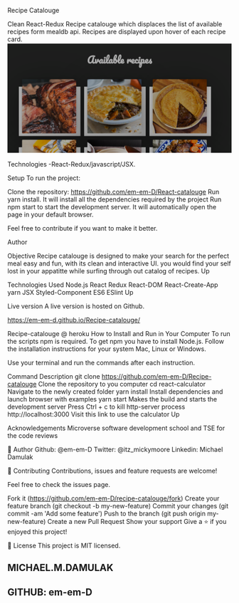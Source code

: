 Recipe Catalouge

Clean React-Redux Recipe catalouge which displaces the list of available recipes form mealdb api.
Recipes are displayed upon hover of each recipe card.
![](recipe.png)

Technologies
-React-Redux/javascript/JSX.

Setup
To run the project:

Clone the repository: https://github.com/em-em-D/React-catalouge  Run yarn install. It will install all the dependencies required by the project Run npm start to start the development server. It will automatically open the page in your default browser.

Feel free to contribute if you want to make it better.

Author

Objective
Recipe catalouge is designed to make your search for the perfect meal easy and fun, with its clean and interactive UI. you would find your self lost in your appatitte while surfing through out catalog of recipes.
Up

Technologies Used
Node.js
React
Redux
React-DOM
React-Create-App
yarn
JSX
Styled-Component
ES6
ESlint
Up

Live version
A live version is hosted on Github.

https://em-em-d.github.io/Recipe-catalouge/

Recipe-catalouge @ heroku
How to Install and Run in Your Computer
To run the scripts npm is required. To get npm you have to install Node.js. Follow the installation instructions for your system Mac, Linux or Windows.

Use your terminal and run the commands after each instruction.

Command Description
git clone https://github.com/em-em-D/Recipe-catalouge Clone the repository to you computer
cd react-calculator Navigate to the newly created folder
yarn install Install dependencies and launch browser with examples
yarn start Makes the build and starts the development server
Press Ctrl + c to kill http-server process
http://localhost:3000 Visit this link to use the calculator
Up

Acknowledgements
Microverse software development school
and TSE for the code reviews

👤 Author
Github: @em-em-D
Twitter: @itz_mickymoore
Linkedin: Michael Damulak

🤝 Contributing
Contributions, issues and feature requests are welcome!

Feel free to check the issues page.

Fork it (https://github.com/em-em-D/recipe-catalouge/fork)
Create your feature branch (git checkout -b my-new-feature)
Commit your changes (git commit -am 'Add some feature')
Push to the branch (git push origin my-new-feature)
Create a new Pull Request
Show your support
Give a ⭐️ if you enjoyed this project!

📝 License
This project is MIT licensed.

## MICHAEL.M.DAMULAK

## GITHUB: em-em-D
